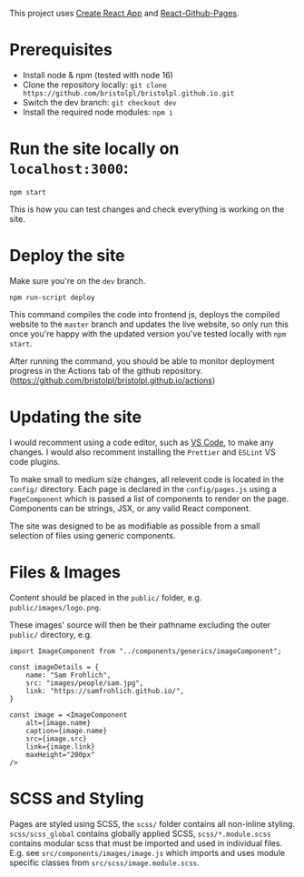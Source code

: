 This project uses [Create React App](https://github.com/facebook/create-react-app) and [React-Github-Pages](https://github.com/gitname/react-gh-pages).

# Prerequisites
- Install node & npm (tested with node 16)
- Clone the repository locally: `git clone https://github.com/bristolpl/bristolpl.github.io.git`
- Switch the dev branch: `git checkout dev`
- Install the required node modules: `npm i`

# Run the site locally on `localhost:3000`:
`npm start`

This is how you can test changes and check everything is working on the site.

# Deploy the site
Make sure you're on the `dev` branch.

`npm run-script deploy`

This command compiles the code into frontend js, deploys the compiled website to the `master` branch and updates the live website, so only run this once you're happy with the updated version you've tested locally with `npm start`. 

After running the command, you should be able to monitor deployment progress in the Actions tab of the github repository. (https://github.com/bristolpl/bristolpl.github.io/actions)

# Updating the site
I would recomment using a code editor, such as [VS Code](https://code.visualstudio.com/), to make any changes. I would also recomment installing the `Prettier` and `ESLint` VS code plugins.

To make small to medium size changes, all relevent code is located in the `config/` directory. Each page is declared in the `config/pages.js` using a `PageComponent` which is passed a list of components to render on the page. Components can be strings, JSX, or any valid React component.

The site was designed to be as modifiable as possible from a small selection of files using generic components.

# Files & Images
Content should be placed in the `public/` folder, e.g. `public/images/logo.png`. 

These images' source will then be their pathname excluding the outer `public/` directory, e.g.
```JSX
import ImageComponent from "../components/generics/imageComponent";

const imageDetails = {
    name: "Sam Frohlich",
    src: "images/people/sam.jpg",
    link: "https://samfrohlich.github.io/",
}

const image = <ImageComponent
    alt={image.name}
    caption={image.name}
    src={image.src}
    link={image.link}
    maxHeight="200px"
/>

```

# SCSS and Styling
Pages are styled using SCSS, the `scss/` folder contains all non-inline styling. `scss/scss_global` contains globally applied SCSS, `scss/*.module.scss` contains modular scss that must be imported and used in individual files. E.g. see `src/components/images/image.js` which imports and uses module specific classes from `src/scss/image.module.scss`.